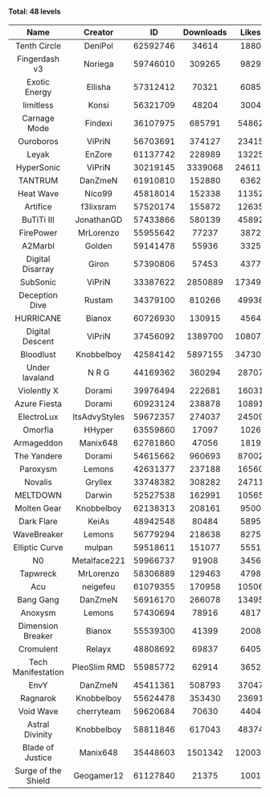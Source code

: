 #### Total: 48 levels

| Name | Creator | ID | Downloads | Likes |
|:---:|:---:|:---:|:---:|:---:|
| Tenth Circle | DeniPol | 62592746 | 34614 | 1880
| Fingerdash v3 | Noriega | 59746010 | 309265 | 9829
| Exotic Energy | Ellisha | 57312412 | 70321 | 6085
| limitless | Konsi | 56321709 | 48204 | 3004
| Carnage Mode | Findexi | 36107975 | 685791 | 54862
| Ouroboros | ViPriN | 56703691 | 374127 | 23415
| Leyak | EnZore | 61137742 | 228989 | 13225
| HyperSonic | ViPriN | 30219145 | 3339068 | 246115
| TANTRUM | DanZmeN | 61910810 | 152880 | 6362
| Heat Wave | Nico99 | 45818014 | 152338 | 11352
| Artifice | f3lixsram | 57520174 | 155872 | 12635
| BuTiTi III | JonathanGD | 57433866 | 580139 | 45892
| FirePower | MrLorenzo | 55955642 | 77237 | 3872
| A2Marbl | Golden | 59141478 | 55936 | 3325
| Digital Disarray | Giron | 57390806 | 57453 | 4377
| SubSonic | ViPriN | 33387622 | 2850889 | 173496
| Deception Dive | Rustam | 34379100 | 810266 | 49938
| HURRICANE | Bianox | 60726930 | 130915 | 4564
| Digital Descent | ViPriN | 37456092 | 1389700 | 108078
| Bloodlust | Knobbelboy | 42584142 | 5897155 | 347306
| Under lavaland | N R G | 44169362 | 360294 | 28707
| Violently X | Dorami | 39976494 | 222681 | 16031
| Azure Fiesta | Dorami | 60923124 | 238878 | 10891
| ElectroLux | ItsAdvyStyles | 59672357 | 274037 | 24509
| Omorfia | HHyper | 63559860 | 17097 | 1026
| Armageddon | Manix648 | 62781860 | 47056 | 1819
| The Yandere | Dorami | 54615662 | 960693 | 87002
| Paroxysm | Lemons | 42631377 | 237188 | 16560
| Novalis | Gryllex | 33748382 | 308282 | 24711
| MELTDOWN | Darwin | 52527538 | 162991 | 10565
| Molten Gear | Knobbelboy | 62138313 | 208161 | 9500
| Dark Flare | KeiAs | 48942548 | 80484 | 5895
| WaveBreaker | Lemons | 56779294 | 218638 | 8275
| Elliptic Curve | mulpan | 59518611 | 151077 | 5551
| N0 | Metalface221 | 59966737 | 91908 | 3456
| Tapwreck | MrLorenzo | 58306889 | 129463 | 4798
| Acu | neigefeu | 61079355 | 170958 | 10506
| Bang Gang | DanZmeN | 56916170 | 266078 | 13495
| Anoxysm | Lemons | 57430694 | 78916 | 4817
| Dimension Breaker | Bianox | 55539300 | 41399 | 2008
| Cromulent | Relayx | 48808692 | 69837 | 6405
| Tech Manifestation | PleoSlim RMD | 55985772 | 62914 | 3652
| EnvY | DanZmeN | 45411361 | 508793 | 37047
| Ragnarok | Knobbelboy | 55624478 | 353430 | 23691
| Void Wave | cherryteam | 59620684 | 70630 | 4404
| Astral Divinity | Knobbelboy | 58811846 | 617043 | 48374
| Blade of Justice | Manix648 | 35448603 | 1501342 | 120030
| Surge of the Shield | Geogamer12 | 61127840 | 21375 | 1001
